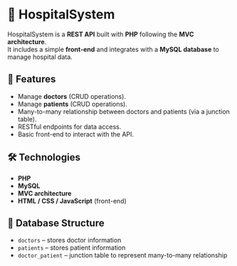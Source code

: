# 🏥 HospitalSystem

HospitalSystem is a **REST API** built with **PHP** following the **MVC architecture**.  
It includes a simple **front-end** and integrates with a **MySQL database** to manage hospital data.

## 🚀 Features
- Manage **doctors** (CRUD operations).
- Manage **patients** (CRUD operations).
- Many-to-many relationship between doctors and patients (via a junction table).
- RESTful endpoints for data access.
- Basic front-end to interact with the API.

## 🛠️ Technologies
- **PHP**
- **MySQL**
- **MVC architecture**
- **HTML / CSS / JavaScript** (front-end)

## 📂 Database Structure
- `doctors` – stores doctor information  
- `patients` – stores patient information  
- `doctor_patient` – junction table to represent many-to-many relationship  